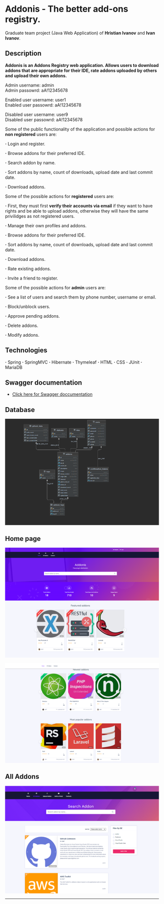 # Addonis - The better add-ons registry.
Graduate team project (Java Web Application) of **Hristian Ivanov** and **Ivan Ivanov**. 

## Description

**Addonis is an Addons Registry web application. Allows users to download addons that are appropriate for their IDE, rate addons uploaded by others and upload their own addons.**

Admin username: admin  
Admin passowrd: aA!12345678  

Enabled user username: user1  
Enabled user passowrd: aA!12345678    

Disabled user username: user9  
Disabled user passowrd: aA!12345678    

Some of the public functionality of the application and possible actions for **non registered** users are:

**·** Login and register.

**·** Browse addons for their preferred IDE.

**·** Search addon by name.

**·** Sort addons by name, count of downloads, upload date and last commit date.

**·** Download addons.

Some of the possible actions for **registered** users are:

**·** First, they must first **verify their accounts via email** if they want to have rights and be able to upload addons, otherwise they will have the same privilidges as not registered users.

**·** Manage their own profiles and addons.

**·** Browse addons for their preferred IDE.

**·** Sort addons by name, count of downloads, upload date and last commit date.

**·** Download addons.

**·** Rate existing addons.

**·** Invite а friend to register.

Some of the possible actions for **admin** users are:

**·** See a list of users and search them by phone number, username or email.

**·** Block/unblock users.

**·** Approve pending addons.

**·** Delete addons.

**·** Modify addons.

## Technologies

**·** Spring
**·** SpringMVC
**·** Hibernate
**·** Thymeleaf
**·** HTML
**·** CSS
**·** JUnit
**·** MariaDB

## Swagger documentation

- [Click here for Swagger doccumentation](http://localhost:8080/swagger-ui.html#/)

## Database

![scheme](/images/DB.PNG)


## Home page

![scheme](/images/HomePage.PNG)

![scheme](/images/HomePage2.PNG)


## All Addons

![scheme](/images/AllAddons.PNG)


***



